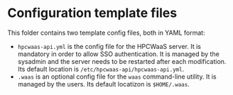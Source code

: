 # Configuration template files

This folder contains two template config files, both in YAML format:

- `hpcwaas-api.yml` is the config file for the HPCWaaS server. It is mandatory in order to allow SSO authentication. It is managed by the sysadmin and the server needs to be restarted after each modification. Its default location is `/etc/hpcwaas-api/hpcwaas-api.yml`.  
- `.waas` is an optional config file for the `waas` command-line utility. It is managed by the users. Its default locatizon is `$HOME/.waas`.